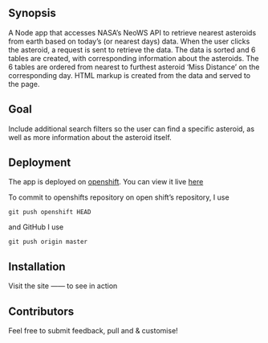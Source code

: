 ## Synopsis

A Node app that accesses NASA’s NeoWS API to retrieve nearest asteroids from earth based on today’s (or nearest days) data. 
When the user clicks the asteroid, a request is sent to retrieve the data.
The data is sorted and 6 tables are created, with corresponding information about the asteroids.
The 6 tables are ordered from nearest to furthest asteroid ‘Miss Distance’ on the corresponding day.
HTML markup is created from the data and served to the page.

## Goal

Include additional search filters so the user can find a specific asteroid, as well as more information about the asteroid itself.


## Deployment

The app is deployed on [openshift](https://openshift.redhat.com).
You can view it live [here](http://nearestasteroidapp-njsfield.rhcloud.com/)


To commit to openshifts repository on open shift’s repository, I use 

```
git push openshift HEAD
```

and GitHub I use

```
git push origin master
```



## Installation

Visit the site —— to see in action

## Contributors

Feel free to submit feedback, pull and & customise! 


